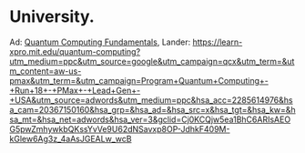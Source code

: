 # University.
Ad: [Quantum Computing Fundamentals](https://youtu.be/aeDbYuJyXr8), Lander: https://learn-xpro.mit.edu/quantum-computing?utm_medium=ppc&utm_source=google&utm_campaign=qcx&utm_term=&utm_content=aw-us-pmax&utm_term=&utm_campaign=Program+Quantum+Computing+-+Run+18+-+PMax+-+Lead+Gen+-+USA&utm_source=adwords&utm_medium=ppc&hsa_acc=2285614976&hsa_cam=20367150160&hsa_grp=&hsa_ad=&hsa_src=x&hsa_tgt=&hsa_kw=&hsa_mt=&hsa_net=adwords&hsa_ver=3&gclid=Cj0KCQjw5ea1BhC6ARIsAEOG5pwZmhywkbQKssYvVe9U62dNSavxp8OP-JdhkF409M-kGlew6Ag3z_4aAsJGEALw_wcB
